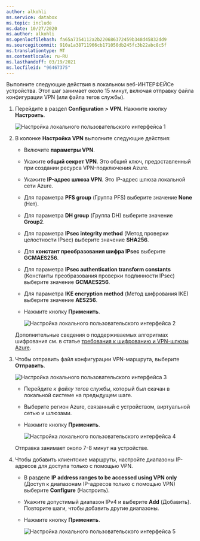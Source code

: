 ```yaml
---
author: alkohli
ms.service: databox
ms.topic: include
ms.date: 10/27/2020
ms.author: alkohli
ms.openlocfilehash: fa65a7354112a2b220686372459b348d45832dd9
ms.sourcegitcommit: 910a1a38711966cb171050db245fc3b22abc8c5f
ms.translationtype: MT
ms.contentlocale: ru-RU
ms.lasthandoff: 03/19/2021
ms.locfileid: "96467375"
---
```

Выполните следующие действия в локальном веб-ИНТЕРФЕЙСе устройства. Этот шаг занимает около 15 минут, включая отправку файла конфигурации VPN (или файла тегов службы). 

1. Перейдите в раздел **Configuration > VPN**. Нажмите кнопку **Настроить**.

    ![Настройка локального пользовательского интерфейса 1](../articles/databox-online/media/azure-stack-edge-pro-r-configure-vpn-powershell/configure-vpn-local-ui-1.png)

2. В колонке **Настройка VPN** выполните следующие действия:

    - Включите **параметры VPN**.
    - Укажите **общий секрет VPN**. Это общий ключ, предоставленный при создании ресурса VPN-подключения Azure.
    - Укажите **IP-адрес шлюза VPN**. Это IP-адрес шлюза локальной сети Azure.
    - Для параметра **PFS group** (Группа PFS) выберите значение **None** (Нет). 
    - Для параметра **DH group** (Группа DH) выберите значение **Group2**.
    - Для параметра **IPsec integrity method** (Метод проверки целостности IPsec) выберите значение **SHA256**.
    - Для **констант преобразования шифра IPsec** выберите **GCMAES256**.
    - Для параметра **IPsec authentication transform constants** (Константы преобразования проверки подлинности IPsec) выберите значение **GCMAES256**.
    - Для параметра **IKE encryption method** (Метод шифрования IKE) выберите значение **AES256**.
    - Нажмите кнопку **Применить**.

        ![Настройка локального пользовательского интерфейса 2](../articles/databox-online/media/azure-stack-edge-pro-r-configure-vpn-powershell/configure-vpn-local-ui-2.png)

    Дополнительные сведения о поддерживаемых алгоритмах шифрования см. в статье [требования к шифрованию и VPN-шлюзы Azure](../articles/vpn-gateway/vpn-gateway-about-compliance-crypto.md#ipsecike-policy-faq). 

3. Чтобы отправить файл конфигурации VPN-маршрута, выберите **Отправить**. 

    ![Настройка локального пользовательского интерфейса 3](../articles/databox-online/media/azure-stack-edge-pro-r-configure-vpn-powershell/configure-vpn-local-ui-3.png)

    - Перейдите *к файлу тегов* службы, который был скачан в локальной системе на предыдущем шаге.
    - Выберите регион Azure, связанный с устройством, виртуальной сетью и шлюзами.
    - Нажмите кнопку **Применить**.

        ![Настройка локального пользовательского интерфейса 4](../articles/databox-online/media/azure-stack-edge-pro-r-configure-vpn-powershell/configure-vpn-local-ui-4.png)
    
    Отправка занимает около 7-8 минут на устройстве.

4. Чтобы добавить клиентские маршруты, настройте диапазоны IP-адресов для доступа только с помощью VPN. 

    - В разделе **IP address ranges to be accessed using VPN only** (Доступ к диапазонам IP-адресов только с помощью VPN) выберите **Configure** (Настроить).
    - Укажите допустимый диапазон IPv4 и выберите **Add** (Добавить). Повторите шаги, чтобы добавить другие диапазоны.
    - Нажмите кнопку **Применить**.

        ![Настройка локального пользовательского интерфейса 5](../articles/databox-online/media/azure-stack-edge-pro-r-configure-vpn-powershell/configure-vpn-local-ui-5.png)


